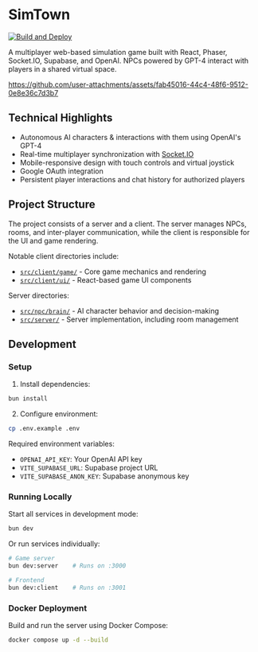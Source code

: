 # SimTown

[![Build and Deploy](https://github.com/simtownai/simtown/actions/workflows/build-and-deploy.yml/badge.svg)](https://github.com/simtownai/simtown/actions/workflows/build-and-deploy.yml)

A multiplayer web-based simulation game built with React, Phaser, Socket.IO, Supabase, and OpenAI. NPCs powered by GPT-4 interact with players in a shared virtual space.

https://github.com/user-attachments/assets/fab45016-44c4-48f6-9512-0e8e36c7d3b7

<!--
![](https://github.com/user-attachments/assets/9a9aeb0a-3347-409c-bbab-dadfe53a6277)
-->

## Technical Highlights

- Autonomous AI characters & interactions with them using OpenAI's GPT-4
- Real-time multiplayer synchronization with [Socket.IO](https://socket.io/)
- Mobile-responsive design with touch controls and virtual joystick
- Google OAuth integration
- Persistent player interactions and chat history for authorized players

## Project Structure

The project consists of a server and a client. The server manages NPCs, rooms, and inter-player communication, while the client is responsible for the UI and game rendering.

Notable client directories include:

- [`src/client/game/`](./src/client/game/) - Core game mechanics and rendering
- [`src/client/ui/`](./src/client/ui/) - React-based game UI components

Server directories:

- [`src/npc/brain/`](./src/npc/brain/) - AI character behavior and decision-making
- [`src/server/`](./src/server/) - Server implementation, including room management

## Development

### Setup

1. Install dependencies:

```bash
bun install
```

2. Configure environment:

```bash
cp .env.example .env
```

Required environment variables:

- `OPENAI_API_KEY`: Your OpenAI API key
- `VITE_SUPABASE_URL`: Supabase project URL
- `VITE_SUPABASE_ANON_KEY`: Supabase anonymous key

### Running Locally

Start all services in development mode:

```bash
bun dev
```

Or run services individually:

```bash
# Game server
bun dev:server    # Runs on :3000

# Frontend
bun dev:client    # Runs on :3001
```

### Docker Deployment

Build and run the server using Docker Compose:

```bash
docker compose up -d --build
```

<!--

# ToDo

- restore room instance for user private room if exists
- save chats
- add room recreation on the server on JoinRoom
- offer to log in
- trying to move on a phone but started at NPC so the chat opened
- The joystick on the phone dances when held at one direction
- chat is hard to read on a phone
- figure out how chat should look like
- if deleting the room instance check if other players are still connected and if yes then delete only your connection
- remove user room connection when room deleted
- improving login with google with icon and name
  - add privacy policy and terms of service URLs (https://console.cloud.google.com/auth/branding?authuser=1&inv=1&invt=AbjQXA&project=simtown-443721)
  - publish and submit app for verification through search console
- deal with empty action list
- if you want to save the account
- change the story of the setup
- finish thread when end conversation or disconnect + fix history logging
- action subset (special room type); to eliminate broadcasting and voting
- custom map + characters for the community
- idling
- uncensored models (try GPT jailbreak)
- tutorial cookie on onboard
- observer interface
  - add past actions
  - add character icons
- idlining like in generative agents
  - eat
  - rest (idle idle)
- minimap
- creating NPCs

- (Szymon) hunt down TalkAction bugs
  - NPCs are far from each other when start talking
- (Szymon) Optimize prompts
  - listen actions generated when nobody is announced broadcasting at place
  - Going out of character NPC ("as an AI roleplaying NPC")
  - "Player228 decided to end the conversation"
  - NPC's shouldn't broadcast
  - "Player8361 emphasized the urgency to vote, and I need to focus on my upcoming broadcast."
  - "Moving to the Stadium for an important broadcast."
- (Szymon) give NPC's sense of time to prompt
- reflections are gigantic
- unable to generate plan because of errors (like no broadcast announced), but doenst pay atention to that, generates same shit every time and reaches max attempts

- enter username + save in local storage
- add discord
- (Alex) player rotations (on client)
  - rotate to whom you are sending messages
  - rotate to incoming messages if idle
- (Alex) player can only write to NPC if within range

- laggy on weak devices
  - on android mobile, there is a black background instead of a map when using WebGL renderer
  - `WARNING: texture bound to texture unit 0 is not renderable. It might be non-power-of-2 or have incompatible texture filtering (maybe)?`
  - This happens because tileset image `assets/tiles/modernexteriors/Modern_Exteriors_16x16/Modern_Exteriors_Complete_Tileset.png` is 2816x6304 which is bigger than 4096
  - so weak devices now use canvas instead of webgl, but canvas is inefficient
- Freeze on movement
  - probably because no actions left
- Generate first message with the talk action
- **refactor planning**
  - problem: new actions objects override old actions objects even they are exactly the same
  - problem: they manually generate move action before some other action which is already implies movement (e.g. move to voting place before vote) -> then they move there, reflect and decide not to vote
  - it has no ability NOT to change current plan
  - `generatePlanAndSetActions` create new action queue and algorithmically merge the two plans, then insert actions
    - this should fix multiple broadcasting emits after resume, because we regenerated the same broadcast task after dialogue and reflection and technically it's a new task (this is currently fixed with `broadcastAnnouncementsCache`)
  - add time & duration to the plan
  - support arbitrary actions (e.g. take a shower, cook breakfast, etc -- only location and time needed)
- gpt generate a reason for every action
- generic OpenAI loop
  - feed prompt, messages and tools, returns result; handles function calls arguments retries; use for generating actions, messaages and voting
  - voting bad because it is not a tool call so it might not be one of candidates
- Plausible analytics
- NPC's thinking as a separate action
- Generate reason for actions when generating the plan
- Black screen on mobile
- add start time to the plan (maybe not need?)
- move action sometimes fails without emitting that it was over
- end NPC movement only on grid
- `emitUpdatePlayerData` sends new state to everybody but doesn't update player itself
- log everything to database
  - NPC's state
  - messages
- movement bugs
  - writes without finishing movement
  - smooth path recalculation when approaching smbd
    - rm this.pathIndex = closestIndex + 1 // Smoothing the direction after recalculation
  - if user went away, let npc know that we left conversation
- chat interface with other players
  - online status (green/red dot, show both on preview and in chat itself) -- Set of existing player + check in set
  - Somebody is typing status
  - able to send msg to somebody only if within range (add new property to Chat, like isAllowedToSend)
  - check if loading chats from localstorage actually works
  - header is not attached to top of the screen when typing on iphone -> other user's messages are not visible
  - (?)when clicking outside of chat return control to the game
  - group chat for humans
- anonymous login with just name

## nice to have

- login with google
- different controls help message for mobile
- make movements of other players smoother even on high ping
- sounds (moving, dependent on terrain; actions, clicks, etc)
- zoom (questionable)
- cache all sprites
- minimap (maybe with it zoom not needed)
- animations for the world
- hide help container when chat opens and vice versa
- enable help menu toggle via "?" but do not listen to it while chat window is opened
- walk behind big tree bushes

-->
